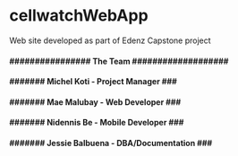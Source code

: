 # cellwatchWebApp
Web site developed as part of Edenz Capstone project


#### ################     The Team    \###################
#### #######         Michel Koti - Project Manager    \###
#### #######        Mae Malubay - Web Developer       \###
#### #######        Nidennis Be - Mobile Developer    \###
#### #######     Jessie Balbuena - DBA/Documentation  \###
#### #####################################################